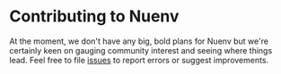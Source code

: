 # Contributing to Nuenv

At the moment, we don't have any big, bold plans for Nuenv but we're certainly
keen on gauging community interest and seeing where things lead. Feel free to
file [issues](/issues) to report errors or suggest improvements.
